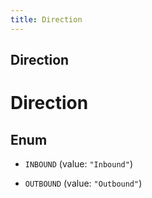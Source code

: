 ```yaml
---
title: Direction
---
```

## Direction


# Direction

## Enum


* `INBOUND` (value: `"Inbound"`)

* `OUTBOUND` (value: `"Outbound"`)



